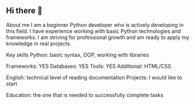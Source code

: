 ## Hi there 👋
About me
I am a beginner Python developer who is actively developing in this field. 
I have experience working with basic Python technologies and frameworks. 
I am striving for professional growth and am ready to apply my knowledge in real projects.

Key skills
Python: basic syntax, OOP, working with libraries

Frameworks: YES
Databases: YES
Tools: YES
Additional: HTML/CSS

English: technical level of reading documentation
Projects: I would like to start

Education: the one that is needed to successfully complete tasks
